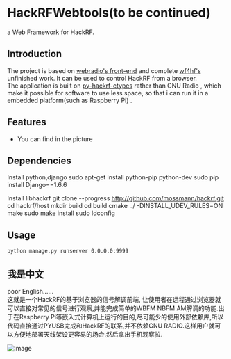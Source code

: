 HackRFWebtools(to be continued)
==============
a Web Framework for HackRF. <br>

##  Introduction 
The project is based on [webradio's front-end](https://github.com/mikestir/webradio "webradio") and complete [wf4hf's](https://github.com/aguardar/wf4hf "wf4hf") unfinished work.
It can be used to control  HackRF from a browser.<br>
The application is built on [py-hackrf-ctypes](https://github.com/wzyy2/py-hackrf-ctypes "py-hackrf-ctypes")
 rather than GNU Radio  , which make  it possible for software  to use less space, so that i can run it  in a embedded platform(such as  Raspberry Pi) .<br>

## Features 
* You can find in the picture

##  Dependencies 
Install python,django
        sudo apt-get install python-pip python-dev
        sudo pip install Django==1.6.6

Install libhackrf
        git clone --progress http://github.com/mossmann/hackrf.git
        cd hackrf/host
        mkdir build
        cd build
        cmake ../ -DINSTALL_UDEV_RULES=ON
        make
        sudo make install
        sudo ldconfig

    
##  Usage 
    python manage.py runserver 0.0.0.0:9999
    
##  我是中文 
poor English......<br>
这就是一个HackRF的基于浏览器的信号解调前端, 让使用者在远程通过浏览器就可以直接对常见的信号进行观察,并能完成简单的WBFM NBFM AM解调的功能.出于在Raspberry Pi等嵌入式计算机上运行的目的,尽可能少的使用外部依赖库,所以代码直接通过PYUSB完成和HackRF的联系,并不依赖GNU RADIO.这样用户就可以方便地部署天线架设更容易的场合.然后拿出手机观察拉.


![image](http://www.iotwrt.com/jpg/hackrfwebtools.png)

